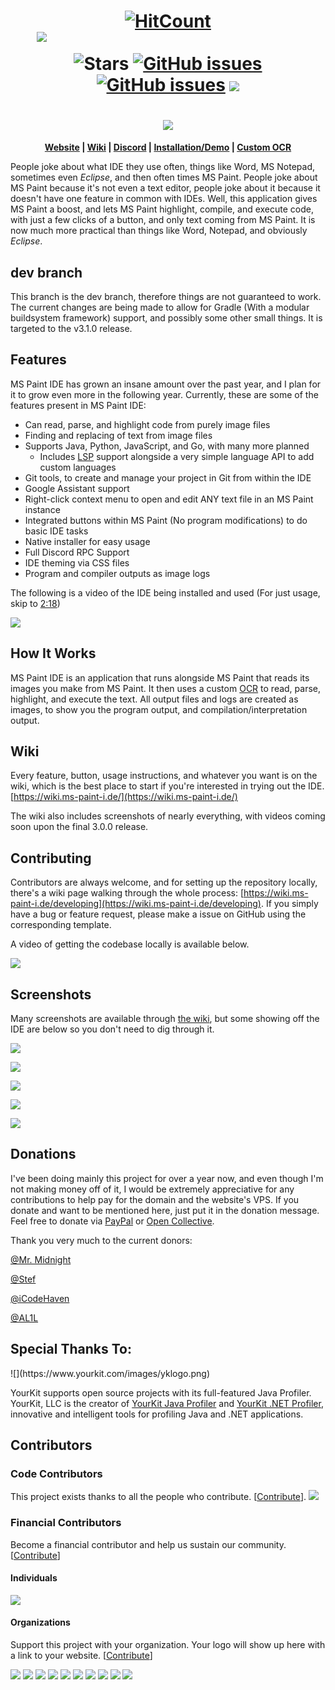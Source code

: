 <h1 align="center">
  <a href="http://hits.dwyl.io/RubbaBoy/MSPaintIDE"><img src="http://hits.dwyl.io/RubbaBoy/MSPaintIDE.svg" alt="HitCount"/></a>
  <a href="https://discord.gg/RXmPkPJ" style="color: transparent">
        <img src="https://img.shields.io/discord/528423806453415972.svg?logo=discord"
            alt="MS Paint IDE's Discord server">
  </a>
  <img src="https://img.shields.io/github/stars/MSPaintIDE/MSPaintIDE.svg?label=Stars&style=flat" alt="Stars"/>
  <a href="https://github.com/RubbaBoy/MSPaintIDE/issues"><img src="https://img.shields.io/github/issues/MSPaintIDE/MSPaintIDE.svg" alt="GitHub issues"/></a>
  <a href="https://github.com/RubbaBoy/MSPaintIDE/blob/master/LICENSE.txt"><img src="https://img.shields.io/github/license/MSPaintIDE/MSPaintIDE.svg" alt="GitHub issues"/></a>
    <a href="https://opencollective.com/MSPaintIDE" alt="Financial Contributors on Open Collective"><img src="https://opencollective.com/MSPaintIDE/all/badge.svg?label=financial+contributors" /></a> 
</h1>
<h1 align="center">
    <img src="https://ms-paint-i.de/images/Logo-Header.png">
</h1>
<p align="center">
  <b>
    <a href="https://ms-paint-i.de/">Website</a> |
    <a href="https://wiki.ms-paint-i.de/">Wiki</a> |
    <a href="https://discord.gg/RXmPkPJ">Discord</a> |
    <a href="https://www.youtube.com/watch?v=eyH4aXlB1Js">Installation/Demo</a> |
    <a href="https://github.com/MSPaintIDE/NewOCR">Custom OCR</a>
  </b>
</p>

People joke about what IDE they use often, things like Word, MS Notepad, sometimes even _Eclipse_, and then often times MS Paint. People joke about MS Paint because it's not even a text editor, people joke about it because it doesn't have one feature in common with IDEs. Well, this application gives MS Paint a boost, and lets MS Paint highlight, compile, and execute code, with just a few clicks of a button, and only text coming from MS Paint. It is now much more practical than things like Word, Notepad, and obviously _Eclipse_.

## dev branch

This branch is the dev branch, therefore things are not guaranteed to work. The current changes are being made to allow for Gradle (With a modular buildsystem framework) support, and possibly some other small things. It is targeted to the v3.1.0 release.

## Features

MS Paint IDE has grown an insane amount over the past year, and I plan for it to grow even more in the following year. Currently, these are some of the features present in MS Paint IDE:

- Can read, parse, and highlight code from purely image files
- Finding and replacing of text from image files
- Supports Java, Python, JavaScript, and Go, with many more planned
  - Includes [LSP](https://microsoft.github.io/language-server-protocol/) support alongside a very simple language API to add custom languages
- Git tools, to create and manage your project in Git from within the IDE
- Google Assistant support
- Right-click context menu to open and edit ANY text file in an MS Paint instance
- Integrated buttons within MS Paint (No program modifications) to do basic IDE tasks
- Native installer for easy usage
- Full Discord RPC Support
- IDE theming via CSS files
- Program and compiler outputs as image logs

The following is a video of the IDE being installed and used (For just usage, skip to [2:18](https://www.youtube.com/watch?v=fhSaLx6l9Xk&t=138s))

[![](https://rubbaboy.me/images/qr73jd0)](https://www.youtube.com/watch?v=fhSaLx6l9Xk)

## How It Works

MS Paint IDE is an application that runs alongside MS Paint that reads its images you make from MS Paint. It then uses a custom [OCR](https://github.com/MSPaintIDE/NewOCR/) to read, parse, highlight, and execute the text. All output files and logs are created as images, to show you the program output, and compilation/interpretation output.

## Wiki

Every feature, button, usage instructions, and whatever you want is on the wiki, which is the best place to start if you're interested in trying out the IDE. [https://wiki.ms-paint-i.de/](https://wiki.ms-paint-i.de/)

The wiki also includes screenshots of nearly everything, with videos coming soon upon the final 3.0.0 release.

## Contributing

Contributors are always welcome, and for setting up the repository locally, there's a wiki page walking through the whole process: [https://wiki.ms-paint-i.de/developing](https://wiki.ms-paint-i.de/developing). If you simply have a bug or feature request, please make a issue on GitHub using the corresponding template.

A video of getting the codebase locally is available below.

[![](https://rubbaboy.me/images/k9m6lri)](https://www.youtube.com/watch?v=HF1e9tk5GT4)

## Screenshots

Many screenshots are available through [the wiki](https://wiki.ms-paint-i.de), but some showing off the IDE are below so you don't need to dig through it.

[![](https://wiki.ms-paint-i.de/assets/images/misc/replace.png)](https://wiki.ms-paint-i.de/misc/editing)

[![](https://wiki.ms-paint-i.de/assets/images/setup/ocr-settings-first.png)](https://wiki.ms-paint-i.de/setup/ocr)

[![](https://wiki.ms-paint-i.de/assets/images/misc/context-edit.png)](https://wiki.ms-paint-i.de/misc/editing)

[![](https://wiki.ms-paint-i.de/assets/images/misc/injected-buttons.png)](https://wiki.ms-paint-i.de/misc/editing)

[![](https://wiki.ms-paint-i.de/assets/images/codebase-setup.png)](https://wiki.ms-paint-i.de/developing)

## Donations

I've been doing mainly this project for over a year now, and even though I'm not making money off of it, I would be extremely appreciative for any contributions to help pay for the domain and the website's VPS. If you donate and want to be mentioned here, just put it in the donation message. Feel free to donate via  [PayPal](https://paypal.me/RubbaBoy) or [Open Collective](https://opencollective.com/mspaintide).

Thank you very much to the current donors:

[@Mr. Midnight](https://www.spigotmc.org/members/11614/)

[@Stef](https://www.spigotmc.org/members/18736/)

[@iCodeHaven](https://www.spigotmc.org/members/482937/)

[@AL1L](https://al1l.com/)

<h2 name="special-thanks">Special Thanks To:</h2>
![](https://www.yourkit.com/images/yklogo.png)

YourKit supports open source projects with its full-featured Java Profiler.
YourKit, LLC is the creator of <a href="https://www.yourkit.com/java/profiler/">YourKit Java Profiler</a>
and <a href="https://www.yourkit.com/.net/profiler/">YourKit .NET Profiler</a>,
innovative and intelligent tools for profiling Java and .NET applications.
## Contributors

### Code Contributors

This project exists thanks to all the people who contribute. [[Contribute](CONTRIBUTING.md)].
<a href="https://github.com/MSPaintIDE/MSPaintIDE/graphs/contributors"><img src="https://opencollective.com/MSPaintIDE/contributors.svg?width=890&button=false" /></a>

### Financial Contributors

Become a financial contributor and help us sustain our community. [[Contribute](https://opencollective.com/MSPaintIDE/contribute)]

#### Individuals

<a href="https://opencollective.com/MSPaintIDE"><img src="https://opencollective.com/MSPaintIDE/individuals.svg?width=890"></a>

#### Organizations

Support this project with your organization. Your logo will show up here with a link to your website. [[Contribute](https://opencollective.com/MSPaintIDE/contribute)]

<a href="https://opencollective.com/MSPaintIDE/organization/0/website"><img src="https://opencollective.com/MSPaintIDE/organization/0/avatar.svg"></a>
<a href="https://opencollective.com/MSPaintIDE/organization/1/website"><img src="https://opencollective.com/MSPaintIDE/organization/1/avatar.svg"></a>
<a href="https://opencollective.com/MSPaintIDE/organization/2/website"><img src="https://opencollective.com/MSPaintIDE/organization/2/avatar.svg"></a>
<a href="https://opencollective.com/MSPaintIDE/organization/3/website"><img src="https://opencollective.com/MSPaintIDE/organization/3/avatar.svg"></a>
<a href="https://opencollective.com/MSPaintIDE/organization/4/website"><img src="https://opencollective.com/MSPaintIDE/organization/4/avatar.svg"></a>
<a href="https://opencollective.com/MSPaintIDE/organization/5/website"><img src="https://opencollective.com/MSPaintIDE/organization/5/avatar.svg"></a>
<a href="https://opencollective.com/MSPaintIDE/organization/6/website"><img src="https://opencollective.com/MSPaintIDE/organization/6/avatar.svg"></a>
<a href="https://opencollective.com/MSPaintIDE/organization/7/website"><img src="https://opencollective.com/MSPaintIDE/organization/7/avatar.svg"></a>
<a href="https://opencollective.com/MSPaintIDE/organization/8/website"><img src="https://opencollective.com/MSPaintIDE/organization/8/avatar.svg"></a>
<a href="https://opencollective.com/MSPaintIDE/organization/9/website"><img src="https://opencollective.com/MSPaintIDE/organization/9/avatar.svg"></a>
